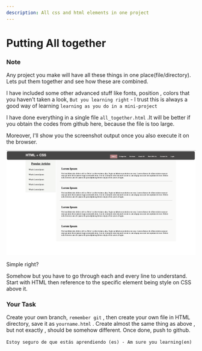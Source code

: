 ```yaml
---
description: All css and html elements in one project
---
```


# Putting All together

### Note

Any project you make will have all these things in one place\(file/directory\). Lets put them together and see how these are combined.

I have included some other advanced stuff like fonts, position , colors that you haven't taken a look, `But you learning right` - I trust this is always a good way of learning `learning as you do in a mini-project` 

I have done everything in a single file `all_together.html` .It will be better if you obtain the codes from github here, because the file is too large.

Moreover, I'll show you the screenshot output once you also execute it on the browser.

![output of all\_together.html file](../.gitbook/assets/screenshot-2019-04-19-at-12.34.01.png)

Simple right? 

Somehow but you have to go through each and every line to understand. Start with HTML then reference to the specific element being style on CSS above it.

### Your Task

Create your own branch, `remember git` , then create your own file in HTML directory, save it as `yourname.html` . Create almost the same thing as above , but not exactly , should be somehow different. Once done, push to github.

`Estoy seguro de que estás aprendiendo (es) - Am sure you learning(en)` 

